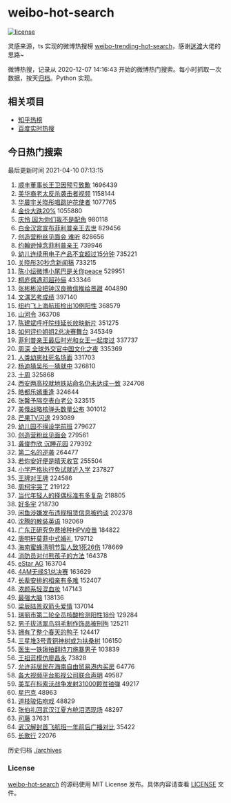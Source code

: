 # weibo-hot-search

[![license](https://img.shields.io/github/license/Arrackisarookie/weibo-hot-search)](https://github.com/Arrackisarookie/weibo-hot-search/blob/master/LICENSE)

灵感来源，ts 实现的微博热搜榜 [weibo-trending-hot-search](https://github.com/justjavac/weibo-trending-hot-search)，感谢[迷渡](https://github.com/justjavac)大佬的思路~

微博热搜，记录从 2020-12-07 14:16:43 开始的微博热门搜索。每小时抓取一次数据，按天[归档](./archives)。Python 实现。

## 相关项目
+ [知乎热榜](https://github.com/Arrackisarookie/zhihu-top-search)
+ [百度实时热搜](https://github.com/Arrackisarookie/baidu-hot-search)

## 今日热门搜索

<!-- Rank Begin -->

最后更新时间 2021-04-10 07:13:15

1. [顺丰董事长王卫因预亏致歉](https://s.weibo.com/weibo?q=%23%E9%A1%BA%E4%B8%B0%E8%91%A3%E4%BA%8B%E9%95%BF%E7%8E%8B%E5%8D%AB%E5%9B%A0%E9%A2%84%E4%BA%8F%E8%87%B4%E6%AD%89%23&Refer=top) 1696439
1. [美华裔老太反杀袭击者视频](https://s.weibo.com/weibo?q=%23%E7%BE%8E%E5%8D%8E%E8%A3%94%E8%80%81%E5%A4%AA%E5%8F%8D%E6%9D%80%E8%A2%AD%E5%87%BB%E8%80%85%E8%A7%86%E9%A2%91%23&Refer=top) 1158144
1. [华晨宇关晓彤唱跳护花使者](https://s.weibo.com/weibo?q=%23%E5%8D%8E%E6%99%A8%E5%AE%87%E5%85%B3%E6%99%93%E5%BD%A4%E5%94%B1%E8%B7%B3%E6%8A%A4%E8%8A%B1%E4%BD%BF%E8%80%85%23&Refer=top) 1077765
1. [金价大跌20%](https://s.weibo.com/weibo?q=%23%E9%87%91%E4%BB%B7%E5%A4%A7%E8%B7%8C20%25%23&Refer=top) 1055880
1. [庆怜 因为你们我不是配角](https://s.weibo.com/weibo?q=%E5%BA%86%E6%80%9C%20%E5%9B%A0%E4%B8%BA%E4%BD%A0%E4%BB%AC%E6%88%91%E4%B8%8D%E6%98%AF%E9%85%8D%E8%A7%92&Refer=top) 980118
1. [白金汉宫宣布菲利普亲王去世](https://s.weibo.com/weibo?q=%23%E7%99%BD%E9%87%91%E6%B1%89%E5%AE%AB%E5%AE%A3%E5%B8%83%E8%8F%B2%E5%88%A9%E6%99%AE%E4%BA%B2%E7%8E%8B%E5%8E%BB%E4%B8%96%23&Refer=top) 829456
1. [创造营粉丝见面会 难听](https://s.weibo.com/weibo?q=%E5%88%9B%E9%80%A0%E8%90%A5%E7%B2%89%E4%B8%9D%E8%A7%81%E9%9D%A2%E4%BC%9A%20%E9%9A%BE%E5%90%AC&Refer=top) 828656
1. [约翰逊悼念菲利普亲王](https://s.weibo.com/weibo?q=%23%E7%BA%A6%E7%BF%B0%E9%80%8A%E6%82%BC%E5%BF%B5%E8%8F%B2%E5%88%A9%E6%99%AE%E4%BA%B2%E7%8E%8B%23&Refer=top) 739946
1. [幼儿连续用电子产品不宜超过15分钟](https://s.weibo.com/weibo?q=%23%E5%B9%BC%E5%84%BF%E8%BF%9E%E7%BB%AD%E7%94%A8%E7%94%B5%E5%AD%90%E4%BA%A7%E5%93%81%E4%B8%8D%E5%AE%9C%E8%B6%85%E8%BF%8715%E5%88%86%E9%92%9F%23&Refer=top) 735221
1. [关晓彤30秒念新闻稿](https://s.weibo.com/weibo?q=%23%E5%85%B3%E6%99%93%E5%BD%A430%E7%A7%92%E5%BF%B5%E6%96%B0%E9%97%BB%E7%A8%BF%23&Refer=top) 733215
1. [陈小纭微博小尾巴是关你peace](https://s.weibo.com/weibo?q=%E9%99%88%E5%B0%8F%E7%BA%AD%E5%BE%AE%E5%8D%9A%E5%B0%8F%E5%B0%BE%E5%B7%B4%E6%98%AF%E5%85%B3%E4%BD%A0peace&Refer=top) 529951
1. [桐庐偶遇邓超孙俪](https://s.weibo.com/weibo?q=%23%E6%A1%90%E5%BA%90%E5%81%B6%E9%81%87%E9%82%93%E8%B6%85%E5%AD%99%E4%BF%AA%23&Refer=top) 433346
1. [张彬彬没把钟汉良微信推给景甜](https://s.weibo.com/weibo?q=%23%E5%BC%A0%E5%BD%AC%E5%BD%AC%E6%B2%A1%E6%8A%8A%E9%92%9F%E6%B1%89%E8%89%AF%E5%BE%AE%E4%BF%A1%E6%8E%A8%E7%BB%99%E6%99%AF%E7%94%9C%23&Refer=top) 404890
1. [文淇艺考成绩](https://s.weibo.com/weibo?q=%23%E6%96%87%E6%B7%87%E8%89%BA%E8%80%83%E6%88%90%E7%BB%A9%23&Refer=top) 397140
1. [纽约飞上海航班检出10例阳性](https://s.weibo.com/weibo?q=%23%E7%BA%BD%E7%BA%A6%E9%A3%9E%E4%B8%8A%E6%B5%B7%E8%88%AA%E7%8F%AD%E6%A3%80%E5%87%BA10%E4%BE%8B%E9%98%B3%E6%80%A7%23&Refer=top) 368579
1. [山河令](https://s.weibo.com/weibo?q=%E5%B1%B1%E6%B2%B3%E4%BB%A4&Refer=top) 363708
1. [陈建斌呼吁院线延长放映新片](https://s.weibo.com/weibo?q=%23%E9%99%88%E5%BB%BA%E6%96%8C%E5%91%BC%E5%90%81%E9%99%A2%E7%BA%BF%E5%BB%B6%E9%95%BF%E6%94%BE%E6%98%A0%E6%96%B0%E7%89%87%23&Refer=top) 351275
1. [如何评价姐姐2总决赛舞台](https://s.weibo.com/weibo?q=%23%E5%A6%82%E4%BD%95%E8%AF%84%E4%BB%B7%E5%A7%90%E5%A7%902%E6%80%BB%E5%86%B3%E8%B5%9B%E8%88%9E%E5%8F%B0%23&Refer=top) 345349
1. [菲利普亲王最后时光和女王一起度过](https://s.weibo.com/weibo?q=%23%E8%8F%B2%E5%88%A9%E6%99%AE%E4%BA%B2%E7%8E%8B%E6%9C%80%E5%90%8E%E6%97%B6%E5%85%89%E5%92%8C%E5%A5%B3%E7%8E%8B%E4%B8%80%E8%B5%B7%E5%BA%A6%E8%BF%87%23&Refer=top) 337737
1. [周深 全球外交官中国文化之夜](https://s.weibo.com/weibo?q=%E5%91%A8%E6%B7%B1%20%E5%85%A8%E7%90%83%E5%A4%96%E4%BA%A4%E5%AE%98%E4%B8%AD%E5%9B%BD%E6%96%87%E5%8C%96%E4%B9%8B%E5%A4%9C&Refer=top) 335369
1. [人类幼崽社死名场面](https://s.weibo.com/weibo?q=%23%E4%BA%BA%E7%B1%BB%E5%B9%BC%E5%B4%BD%E7%A4%BE%E6%AD%BB%E5%90%8D%E5%9C%BA%E9%9D%A2%23&Refer=top) 331703
1. [杨迪猜吴彤一猜就中](https://s.weibo.com/weibo?q=%23%E6%9D%A8%E8%BF%AA%E7%8C%9C%E5%90%B4%E5%BD%A4%E4%B8%80%E7%8C%9C%E5%B0%B1%E4%B8%AD%23&Refer=top) 326810
1. [十周](https://s.weibo.com/weibo?q=%23%E5%8D%81%E5%91%A8%23&Refer=top) 325868
1. [西安两高校就地铁站命名仍未达成一致](https://s.weibo.com/weibo?q=%23%E8%A5%BF%E5%AE%89%E4%B8%A4%E9%AB%98%E6%A0%A1%E5%B0%B1%E5%9C%B0%E9%93%81%E7%AB%99%E5%91%BD%E5%90%8D%E4%BB%8D%E6%9C%AA%E8%BE%BE%E6%88%90%E4%B8%80%E8%87%B4%23&Refer=top) 324708
1. [皓都乐嫣重逢](https://s.weibo.com/weibo?q=%23%E7%9A%93%E9%83%BD%E4%B9%90%E5%AB%A3%E9%87%8D%E9%80%A2%23&Refer=top) 324644
1. [张馨予隔空表白老公](https://s.weibo.com/weibo?q=%23%E5%BC%A0%E9%A6%A8%E4%BA%88%E9%9A%94%E7%A9%BA%E8%A1%A8%E7%99%BD%E8%80%81%E5%85%AC%23&Refer=top) 323515
1. [美俄战略核弹头数量公布](https://s.weibo.com/weibo?q=%E7%BE%8E%E4%BF%84%E6%88%98%E7%95%A5%E6%A0%B8%E5%BC%B9%E5%A4%B4%E6%95%B0%E9%87%8F%E5%85%AC%E5%B8%83&Refer=top) 301012
1. [芒果TV闪退](https://s.weibo.com/weibo?q=%23%E8%8A%92%E6%9E%9CTV%E9%97%AA%E9%80%80%23&Refer=top) 293089
1. [幼儿园不得设学前班](https://s.weibo.com/weibo?q=%23%E5%B9%BC%E5%84%BF%E5%9B%AD%E4%B8%8D%E5%BE%97%E8%AE%BE%E5%AD%A6%E5%89%8D%E7%8F%AD%23&Refer=top) 279627
1. [创造营粉丝见面会](https://s.weibo.com/weibo?q=%23%E5%88%9B%E9%80%A0%E8%90%A5%E7%B2%89%E4%B8%9D%E8%A7%81%E9%9D%A2%E4%BC%9A%23&Refer=top) 279561
1. [龚俊乔欣 沉睡花园](https://s.weibo.com/weibo?q=%E9%BE%9A%E4%BF%8A%E4%B9%94%E6%AC%A3%20%E6%B2%89%E7%9D%A1%E8%8A%B1%E5%9B%AD&Refer=top) 279392
1. [第二名的逆袭](https://s.weibo.com/weibo?q=%E7%AC%AC%E4%BA%8C%E5%90%8D%E7%9A%84%E9%80%86%E8%A2%AD&Refer=top) 264477
1. [若你安好便是晴天收官](https://s.weibo.com/weibo?q=%E8%8B%A5%E4%BD%A0%E5%AE%89%E5%A5%BD%E4%BE%BF%E6%98%AF%E6%99%B4%E5%A4%A9%E6%94%B6%E5%AE%98&Refer=top) 255504
1. [小学严格执行免试就近入学](https://s.weibo.com/weibo?q=%23%E5%B0%8F%E5%AD%A6%E4%B8%A5%E6%A0%BC%E6%89%A7%E8%A1%8C%E5%85%8D%E8%AF%95%E5%B0%B1%E8%BF%91%E5%85%A5%E5%AD%A6%23&Refer=top) 237827
1. [王牌对王牌](https://s.weibo.com/weibo?q=%E7%8E%8B%E7%89%8C%E5%AF%B9%E7%8E%8B%E7%89%8C&Refer=top) 224586
1. [周柯宇哭了](https://s.weibo.com/weibo?q=%23%E5%91%A8%E6%9F%AF%E5%AE%87%E5%93%AD%E4%BA%86%23&Refer=top) 219122
1. [当代年轻人的择偶标准有多复杂](https://s.weibo.com/weibo?q=%23%E5%BD%93%E4%BB%A3%E5%B9%B4%E8%BD%BB%E4%BA%BA%E7%9A%84%E6%8B%A9%E5%81%B6%E6%A0%87%E5%87%86%E6%9C%89%E5%A4%9A%E5%A4%8D%E6%9D%82%23&Refer=top) 218805
1. [好多宇](https://s.weibo.com/weibo?q=%E5%A5%BD%E5%A4%9A%E5%AE%87&Refer=top) 218730
1. [闲鱼涉嫌发布违规租赁信息被约谈](https://s.weibo.com/weibo?q=%23%E9%97%B2%E9%B1%BC%E6%B6%89%E5%AB%8C%E5%8F%91%E5%B8%83%E8%BF%9D%E8%A7%84%E7%A7%9F%E8%B5%81%E4%BF%A1%E6%81%AF%E8%A2%AB%E7%BA%A6%E8%B0%88%23&Refer=top) 202378
1. [沈腾的散装英语](https://s.weibo.com/weibo?q=%E6%B2%88%E8%85%BE%E7%9A%84%E6%95%A3%E8%A3%85%E8%8B%B1%E8%AF%AD&Refer=top) 192069
1. [广东正研究免费接种HPV疫苗](https://s.weibo.com/weibo?q=%23%E5%B9%BF%E4%B8%9C%E6%AD%A3%E7%A0%94%E7%A9%B6%E5%85%8D%E8%B4%B9%E6%8E%A5%E7%A7%8DHPV%E7%96%AB%E8%8B%97%23&Refer=top) 184822
1. [唐明轩莫菲中式婚礼](https://s.weibo.com/weibo?q=%E5%94%90%E6%98%8E%E8%BD%A9%E8%8E%AB%E8%8F%B2%E4%B8%AD%E5%BC%8F%E5%A9%9A%E7%A4%BC&Refer=top) 179712
1. [海南蜜蜂清明节蜇人致1死26伤](https://s.weibo.com/weibo?q=%E6%B5%B7%E5%8D%97%E8%9C%9C%E8%9C%82%E6%B8%85%E6%98%8E%E8%8A%82%E8%9C%87%E4%BA%BA%E8%87%B41%E6%AD%BB26%E4%BC%A4&Refer=top) 178669
1. [消防员对付熊孩子的方法](https://s.weibo.com/weibo?q=%23%E6%B6%88%E9%98%B2%E5%91%98%E5%AF%B9%E4%BB%98%E7%86%8A%E5%AD%A9%E5%AD%90%E7%9A%84%E6%96%B9%E6%B3%95%23&Refer=top) 164378
1. [eStar AG](https://s.weibo.com/weibo?q=eStar%20AG&Refer=top) 163704
1. [4AM无缘S1总决赛](https://s.weibo.com/weibo?q=%234AM%E6%97%A0%E7%BC%98S1%E6%80%BB%E5%86%B3%E8%B5%9B%23&Refer=top) 163629
1. [长辈安排的相亲有多难](https://s.weibo.com/weibo?q=%23%E9%95%BF%E8%BE%88%E5%AE%89%E6%8E%92%E7%9A%84%E7%9B%B8%E4%BA%B2%E6%9C%89%E5%A4%9A%E9%9A%BE%23&Refer=top) 152407
1. [浓颜系轻混血妆](https://s.weibo.com/weibo?q=%23%E6%B5%93%E9%A2%9C%E7%B3%BB%E8%BD%BB%E6%B7%B7%E8%A1%80%E5%A6%86%23&Refer=top) 147143
1. [最强大脑](https://s.weibo.com/weibo?q=%E6%9C%80%E5%BC%BA%E5%A4%A7%E8%84%91&Refer=top) 138136
1. [梁辰陆景双箭头爱情](https://s.weibo.com/weibo?q=%E6%A2%81%E8%BE%B0%E9%99%86%E6%99%AF%E5%8F%8C%E7%AE%AD%E5%A4%B4%E7%88%B1%E6%83%85&Refer=top) 137014
1. [瑞丽市第二轮全员核酸检测阳性18份](https://s.weibo.com/weibo?q=%23%E7%91%9E%E4%B8%BD%E5%B8%82%E7%AC%AC%E4%BA%8C%E8%BD%AE%E5%85%A8%E5%91%98%E6%A0%B8%E9%85%B8%E6%A3%80%E6%B5%8B%E9%98%B3%E6%80%A718%E4%BB%BD%23&Refer=top) 129284
1. [男子拔活翠鸟羽毛制作饰品被刑拘](https://s.weibo.com/weibo?q=%23%E7%94%B7%E5%AD%90%E6%8B%94%E6%B4%BB%E7%BF%A0%E9%B8%9F%E7%BE%BD%E6%AF%9B%E5%88%B6%E4%BD%9C%E9%A5%B0%E5%93%81%E8%A2%AB%E5%88%91%E6%8B%98%23&Refer=top) 125211
1. [拥有了整个春天的鸭子](https://s.weibo.com/weibo?q=%23%E6%8B%A5%E6%9C%89%E4%BA%86%E6%95%B4%E4%B8%AA%E6%98%A5%E5%A4%A9%E7%9A%84%E9%B8%AD%E5%AD%90%23&Refer=top) 124417
1. [三星堆3号青铜神树或为扶桑树](https://s.weibo.com/weibo?q=%E4%B8%89%E6%98%9F%E5%A0%863%E5%8F%B7%E9%9D%92%E9%93%9C%E7%A5%9E%E6%A0%91%E6%88%96%E4%B8%BA%E6%89%B6%E6%A1%91%E6%A0%91&Refer=top) 106150
1. [医生一铁锹拍翻持刀施暴男子](https://s.weibo.com/weibo?q=%23%E5%8C%BB%E7%94%9F%E4%B8%80%E9%93%81%E9%94%B9%E6%8B%8D%E7%BF%BB%E6%8C%81%E5%88%80%E6%96%BD%E6%9A%B4%E7%94%B7%E5%AD%90%23&Refer=top) 103839
1. [王祖蓝模仿廖昌永](https://s.weibo.com/weibo?q=%23%E7%8E%8B%E7%A5%96%E8%93%9D%E6%A8%A1%E4%BB%BF%E5%BB%96%E6%98%8C%E6%B0%B8%23&Refer=top) 73828
1. [允许非居民在海南自由贸易港内买房](https://s.weibo.com/weibo?q=%E5%85%81%E8%AE%B8%E9%9D%9E%E5%B1%85%E6%B0%91%E5%9C%A8%E6%B5%B7%E5%8D%97%E8%87%AA%E7%94%B1%E8%B4%B8%E6%98%93%E6%B8%AF%E5%86%85%E4%B9%B0%E6%88%BF&Refer=top) 64776
1. [各大视频平台影视公司联合声明](https://s.weibo.com/weibo?q=%23%E5%90%84%E5%A4%A7%E8%A7%86%E9%A2%91%E5%B9%B3%E5%8F%B0%E5%BD%B1%E8%A7%86%E5%85%AC%E5%8F%B8%E8%81%94%E5%90%88%E5%A3%B0%E6%98%8E%23&Refer=top) 49587
1. [美军在科索沃战争发射31000颗贫铀弹](https://s.weibo.com/weibo?q=%E7%BE%8E%E5%86%9B%E5%9C%A8%E7%A7%91%E7%B4%A2%E6%B2%83%E6%88%98%E4%BA%89%E5%8F%91%E5%B0%8431000%E9%A2%97%E8%B4%AB%E9%93%80%E5%BC%B9&Refer=top) 49217
1. [星巴克](https://s.weibo.com/weibo?q=%E6%98%9F%E5%B7%B4%E5%85%8B&Refer=top) 48963
1. [道枝骏佑吻戏](https://s.weibo.com/weibo?q=%E9%81%93%E6%9E%9D%E9%AA%8F%E4%BD%91%E5%90%BB%E6%88%8F&Refer=top) 48829
1. [张伯礼回武汉江夏方舱泪洒现场](https://s.weibo.com/weibo?q=%23%E5%BC%A0%E4%BC%AF%E7%A4%BC%E5%9B%9E%E6%AD%A6%E6%B1%89%E6%B1%9F%E5%A4%8F%E6%96%B9%E8%88%B1%E6%B3%AA%E6%B4%92%E7%8E%B0%E5%9C%BA%23&Refer=top) 48297
1. [司藤](https://s.weibo.com/weibo?q=%E5%8F%B8%E8%97%A4&Refer=top) 37631
1. [武汉解封首飞航班一年前后广播对比](https://s.weibo.com/weibo?q=%E6%AD%A6%E6%B1%89%E8%A7%A3%E5%B0%81%E9%A6%96%E9%A3%9E%E8%88%AA%E7%8F%AD%E4%B8%80%E5%B9%B4%E5%89%8D%E5%90%8E%E5%B9%BF%E6%92%AD%E5%AF%B9%E6%AF%94&Refer=top) 35422
1. [长歌行](https://s.weibo.com/weibo?q=%E9%95%BF%E6%AD%8C%E8%A1%8C&Refer=top) 22076
<!-- Rank End -->

历史归档 [./archives](./archives)

### License

[weibo-hot-search](https://github.com/Arrackisarookie/weibo-hot-search) 的源码使用 MIT License 发布。具体内容请查看 [LICENSE](./LICENSE) 文件。
